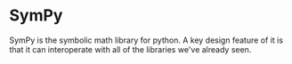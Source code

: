 # SymPy

SymPy is the symbolic math library for python.  A key design feature
of it is that it can interoperate with all of the libraries we've
already seen.
